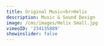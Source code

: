 ```yaml
---
title: Original Music<br>Helix
description: Music & Sound Design
image: /cms/images/Helix Small.jpg
vimeoID: '234135889'
showinslider: false
---
```












